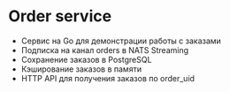# Order service

- Сервис на Go для демонстрации работы с заказами
- Подписка на канал orders в NATS Streaming
- Сохранение заказов в PostgreSQL
- Кэширование заказов в памяти
- HTTP API для получения заказов по order_uid
